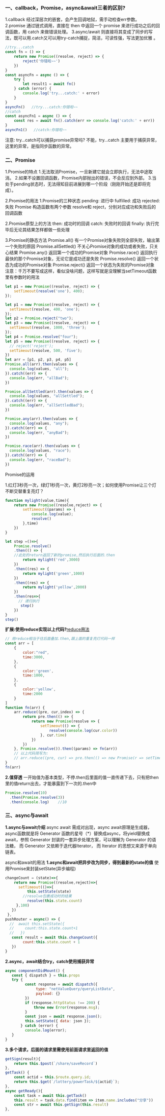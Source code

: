 ### 一、callback，Promise，async&await三者的区别?

1.callback 经过深层次的嵌套，会产生回调地狱，需手动检查err参数。
2.promise 通过链式调用，直接在 then 中返回一个 promise 来进行成功之后的回调函数，用 catch 来做错误处理。
3.async/await 则直接将其变成了同步的写法，既可以用.catch又可以用try-catch捕捉，简洁，可读性强，写法更加优雅 。

```js
//try...catch
const fn = () => {
    return new Promise((resolve, reject) => {
        reject('你错啦~~')
    })
}
const asyncFn = async () => {
    try {
        let result1 = await fn()
    } catch (error) {
        console.log('try...catch:' + error)
    }
}
asyncFn()   //try...catch:你错啦~~
//catch
const asyncFn1 = async () => {
    const res = await fn().catch(err => console.log('catch:' + err))
}
asyncFn1()   //catch:你错啦~~

```

注意: try…catch可以捕获promise异常吗?
不能，try…catch 主要用于捕获异常，这里的异常，是指同步函数的异常。

### 二、Promise

1.Promise的特点
1.无法取消Promise，一旦新建它就会立即执行，无法中途取消。
2.如果不设置回调函数，Promise内部抛出的错误，不会反应到外部。
3.当处于pending状态时，无法得知目前进展到哪一个阶段（刚刚开始还是即将完成）。

2.Promise的用法
1.Promise的三种状态
pending: 进行中
fulfilled: 成功
rejected: 失败
Promise 构造函数有两个参数 resolve和 reject，分别对应成功和失败后的回调函数

2.Promise原型上的方法
then: 成功时的回调
catch: 失败时的回调
finally: 执行完毕后无论其结果怎样都做一些处理

3.Promise的静态方法
Promise.all() 有一个Promise对象失败则全部失败，输出第一个失败的原因
Promise.allSettled() 不关心Promise对象的成功或者失败，只关心结果
Promise.any() 返回第一个成功的Promise对象
Promise.race() 返回执行最快的那个Promise对象，无论它是成功还是失败
Promise.resolve() 返回一个状态为成功的Promise对象
Promise.reject() 返回一个状态为失败的Promise对象
注意：千万不要写成这样，看似没啥问题，这样写就是没理解当setTimeout函数里有参数时的用法

```js
let p1 = new Promise((resolve, reject) => {
    setTimeout(resolve('one'), 400);
});

```

```js
let p1 = new Promise((resolve, reject) => {
  setTimeout(resolve, 400, 'one');
});
let p2 = Promise.reject("two");
let p3 = new Promise((resolve, reject) => {
  setTimeout(resolve, 1000, 'three');
});
let p4 = Promise.resolve("four");
let p5 = new Promise((resolve, reject) => {
  // reject('reject');
  setTimeout(resolve, 500, 'five');
})
let arr = [p1, p2, p3, p4, p5]
Promise.all(arr).then(values => {
  console.log(values, "all");
}).catch((err) => {
  console.log(err, "allBad");
})

Promise.allSettled(arr).then(values => {
  console.log(values, "allSettled");
}).catch((err) => {
  console.log(err, "allSettledBad");
})

Promise.any(arr).then(values => {
  console.log(values, "any");
}).catch((err) => {
  console.log(err, "anyBad");
})

Promise.race(arr).then(values => {
  console.log(values, "race");
}).catch((err) => {
  console.log(err, "raceBad");
})

```

Promise的运用

1.红灯3秒亮一次，绿灯1秒亮一次，黄灯2秒亮一次；如何使用Promise让三个灯不断交替重复亮灯？

```js
function mylight(value,time){
    return new Promise((resolve,reject) => {
        setTimeout((params) => {
            console.log(value);
            resolve()
        },time)
    })
}

let step =()=>{
    Promise.resolve()
    .then(() => {
    //此处的return返回了新的promise,然后执行后面的.then
        return mylight('red',3000)
    })
    .then((res) => {
        return mylight('green',1000)
    })
    .then((res) => {
        return mylight('yellow',2000)
    })
    .then(res=>{
      // 递归执行
       step()
    })
}
step()

```

**扩展:使用reduce实现以上代码?**[reduce用法](https://blog.csdn.net/m0_48076809/article/details/110734075)

```js
// 用reduce相当于往后面叠加.then,跟上面的重复亮灯代码一样
const arr = [
    {
        color:"red",
        time:3000,
    },
    {
        color:'green',
        time:1000,
    },
    {
        color:'yellow',
        time:2000
    }
]
function fn(arr) {
    arr.reduce((pre, cur,index) => {
        return pre.then(() => {
            return new Promise(resolve => {
                setTimeout(() => {
                    resolve(console.log(cur.color))
                }, cur.time)
            })
        })
    }, Promise.resolve()).then((params) => fn(arr))
    // 以上代码简写为:
    // arr.reduce((pre, cur) => pre.then(() => new Promise(r => setTimeout(() => r(console.log(cur.color)), cur.time))), Promise.resolve()).then((params) => fn(arr))
}
fn(arr)

```

**2.值穿透**
一开始值为基本类型，不停.then后里面的值一直传递下去，只有把then里的值return出去，才能暴露到下一次的.then中

```js
Promise.resolve(10)
  .then(Promise.resolve(3))
  .then(console.log)    //10

```

### 三、async与await

**1.async与await介绍**
async await 需成对出现，async await原理是生成器，
async函数就是将 Generator 函数的星号（*）替换成async，将yield替换成await，参照 Generator 封装的一套异步处理方案，可以理解为 Generator 的语法糖，
而 Generator 又依赖于迭代器Iterator，
而 Iterator 的思想又来源于单向链表。

async和await的用法
**1.async和await把异步改为同步，得到最新的state的值**
使用Promise来封装setState(异步编程)

```js
changeCount = (state)=>{
    return new Promise((resolve,reject)=>{
      setTimeout(()=>{
          this.setState(state)
        //resolve包裹成功时的结果
          resolve(this.state.count)
     },100)
   })
 },
pushRouter = async() => {
  //  await this.setState({
  //     count:this.state.count+1
  //   })
   const result = await this.changeCount({
   		count:this.state.count + 1
   })
}

```

**2.async，await结合try，catch使用捕获异常**

```js
async componentDidMount() {
   const { dispatch } = this.props
   try {
         const response = await dispatch({
              type: "netValueQuery/queryListData",
              payload: {}
         })
         if (response.httpStatus !== 200) {
             throw new Error(response.msg);
         }
         const json = await response.json();
         this.setState({ data: json });
       } catch (error) {
         console.log(error);
   }
}

```

**3.多个请求，后面的请求里需使用前面请求里返回的值**

```js
getSign(result){
    return this.$post(`/share/saveRecord`)
},
getTask() {
    const actid = this.$route.query.id;
    return this.$get(`/lottery/powerTask/${actid}`);
},
async getReady(){
    const task = await this.getTask()
    this.result = task.data.find(item => item.name.includes("分享"))
    const str = await this.getSign(this.result)
},

```

